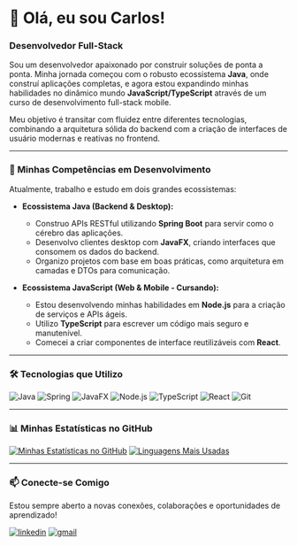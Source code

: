 # 👋 Olá, eu sou Carlos!

### Desenvolvedor Full-Stack

Sou um desenvolvedor apaixonado por construir soluções de ponta a ponta. Minha jornada começou com o robusto ecossistema **Java**, onde construí aplicações completas, e agora estou expandindo minhas habilidades no dinâmico mundo **JavaScript/TypeScript** através de um curso de desenvolvimento full-stack mobile.

Meu objetivo é transitar com fluidez entre diferentes tecnologias, combinando a arquitetura sólida do backend com a criação de interfaces de usuário modernas e reativas no frontend.

---

### 🚀 Minhas Competências em Desenvolvimento

Atualmente, trabalho e estudo em dois grandes ecossistemas:

* **Ecossistema Java (Backend & Desktop):**
    * Construo APIs RESTful utilizando **Spring Boot** para servir como o cérebro das aplicações.
    * Desenvolvo clientes desktop com **JavaFX**, criando interfaces que consomem os dados do backend.
    * Organizo projetos com base em boas práticas, como arquitetura em camadas e DTOs para comunicação.

* **Ecossistema JavaScript (Web & Mobile - Cursando):**
    * Estou desenvolvendo minhas habilidades em **Node.js** para a criação de serviços e APIs ágeis.
    * Utilizo **TypeScript** para escrever um código mais seguro e manutenível.
    * Comecei a criar componentes de interface reutilizáveis com **React**.

---

### 🛠️ Tecnologias que Utilizo

![Java](https://img.shields.io/badge/Java-ED8B00?style=for-the-badge&logo=openjdk&logoColor=white)
![Spring](https://img.shields.io/badge/Spring-6DB33F?style=for-the-badge&logo=spring&logoColor=white)
![JavaFX](https://img.shields.io/badge/JavaFX-0A81C2?style=for-the-badge&logo=oracle&logoColor=white)
![Node.js](https://img.shields.io/badge/Node.js-339933?style=for-the-badge&logo=nodedotjs&logoColor=white)
![TypeScript](https://img.shields.io/badge/TypeScript-3178C6?style=for-the-badge&logo=typescript&logoColor=white)
![React](https://img.shields.io/badge/React-20232A?style=for-the-badge&logo=react&logoColor=61DAFB)
![Git](https://img.shields.io/badge/Git-F05032?style=for-the-badge&logo=git&logoColor=white)

---

### 📊 Minhas Estatísticas no GitHub

[![Minhas Estatísticas no GitHub](https://github-readme-stats.vercel.app/api?username=carloscmp&show_icons=true&theme=radical&hide_border=true&count_private=true)](https://github.com/anuraghazra/github-readme-stats)
[![Linguagens Mais Usadas](https://github-readme-stats.vercel.app/api/top-langs/?username=carloscmp&layout=compact&theme=radical&hide_border=true)](https://github.com/anuraghazra/github-readme-stats)

---

### 📫 Conecte-se Comigo

Estou sempre aberto a novas conexões, colaborações e oportunidades de aprendizado!

[![linkedin](https://img.shields.io/badge/linkedin-0A66C2?style=for-the-badge&logo=linkedin&logoColor=white)](https://www.linkedin.com/in/carloscmpereira/)
[![gmail](https://img.shields.io/badge/Gmail-D14836?style=for-the-badge&logo=gmail&logoColor=white)](mailto:carlos_cmp10@hotmail.com)
